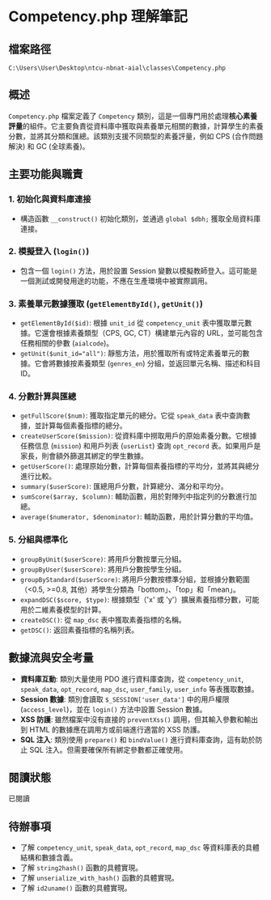 # Competency.php 理解筆記

## 檔案路徑
`C:\Users\User\Desktop\ntcu-nbnat-aial\classes\Competency.php`

## 概述
`Competency.php` 檔案定義了 `Competency` 類別，這是一個專門用於處理**核心素養評量**的組件。它主要負責從資料庫中獲取與素養單元相關的數據，計算學生的素養分數，並將其分類和匯總。該類別支援不同類型的素養評量，例如 CPS (合作問題解決) 和 GC (全球素養)。

## 主要功能與職責

### 1. 初始化與資料庫連接
- 構造函數 `__construct()` 初始化類別，並通過 `global $dbh;` 獲取全局資料庫連接。

### 2. 模擬登入 (`login()`)
- 包含一個 `login()` 方法，用於設置 Session 變數以模擬教師登入。這可能是一個測試或開發用途的功能，不應在生產環境中被實際調用。

### 3. 素養單元數據獲取 (`getElementById()`, `getUnit()`)
- `getElementById($id)`: 根據 `unit_id` 從 `competency_unit` 表中獲取單元數據。它還會根據素養類型（CPS, GC, CT）構建單元內容的 URL，並可能包含任務相關的參數 (`aialcode`)。
- `getUnit($unit_id="all")`: 靜態方法，用於獲取所有或特定素養單元的數據。它會將數據按素養類型 (`genres_en`) 分組，並返回單元名稱、描述和科目 ID。

### 4. 分數計算與匯總
- `getFullScore($num)`: 獲取指定單元的總分。它從 `speak_data` 表中查詢數據，並計算每個素養指標的總分。
- `createUserScore($mission)`: 從資料庫中撈取用戶的原始素養分數。它根據任務信息 (`mission`) 和用戶列表 (`userList`) 查詢 `opt_record` 表。如果用戶是家長，則會額外篩選其綁定的學生數據。
- `getUserScore()`: 處理原始分數，計算每個素養指標的平均分，並將其與總分進行比較。
- `summary($userScore)`: 匯總用戶分數，計算總分、滿分和平均分。
- `sumScore($array, $column)`: 輔助函數，用於對陣列中指定列的分數進行加總。
- `average($numerator, $denominator)`: 輔助函數，用於計算分數的平均值。

### 5. 分組與標準化
- `groupByUnit($userScore)`: 將用戶分數按單元分組。
- `groupByUser($userScore)`: 將用戶分數按學生分組。
- `groupByStandard($userScore)`: 將用戶分數按標準分組，並根據分數範圍（<0.5, >=0.8, 其他）將學生分類為「bottom」、「top」和「mean」。
- `expandDSC($score, $type)`: 根據類型（'x' 或 'y'）擴展素養指標分數，可能用於二維素養模型的計算。
- `createDSC()`: 從 `map_dsc` 表中獲取素養指標的名稱。
- `getDSC()`: 返回素養指標的名稱列表。

## 數據流與安全考量
- **資料庫互動**: 類別大量使用 PDO 進行資料庫查詢，從 `competency_unit`, `speak_data`, `opt_record`, `map_dsc`, `user_family`, `user_info` 等表獲取數據。
- **Session 數據**: 類別會讀取 `$_SESSION['user_data']` 中的用戶權限 (`access_level`)，並在 `login()` 方法中設置 Session 數據。
- **XSS 防護**: 雖然檔案中沒有直接的 `preventXss()` 調用，但其輸入參數和輸出到 HTML 的數據應在調用方或前端進行適當的 XSS 防護。
- **SQL 注入**: 類別使用 `prepare()` 和 `bindValue()` 進行資料庫查詢，這有助於防止 SQL 注入。但需要確保所有綁定參數都正確使用。

## 閱讀狀態
已閱讀

## 待辦事項
- 了解 `competency_unit`, `speak_data`, `opt_record`, `map_dsc` 等資料庫表的具體結構和數據含義。
- 了解 `string2hash()` 函數的具體實現。
- 了解 `unserialize_with_hash()` 函數的具體實現。
- 了解 `id2uname()` 函數的具體實現。
